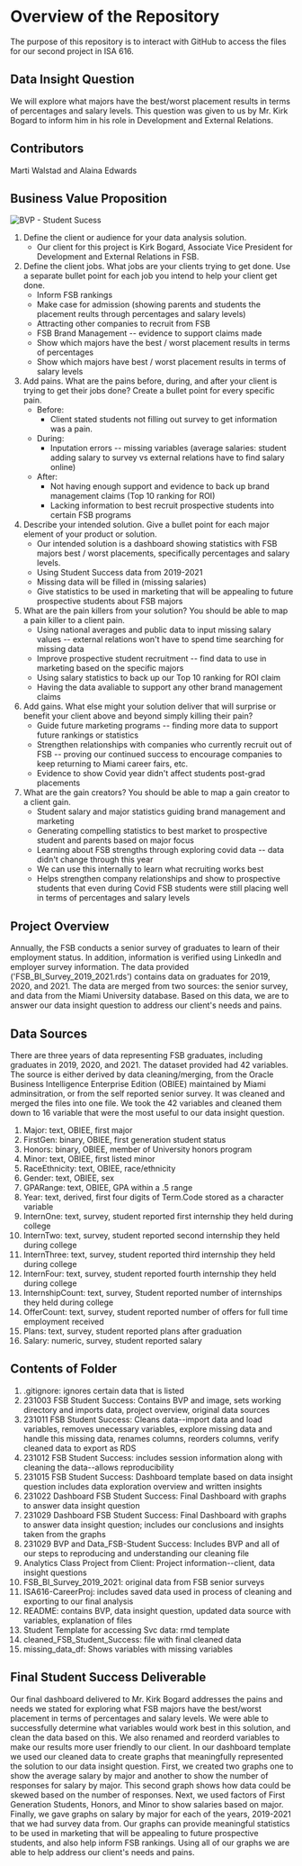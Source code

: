 # Overview of the Repository

The purpose of this repository is to interact with GitHub to access the files for our second project in ISA 616. 

## Data Insight Question
We will explore what majors have the best/worst placement results in terms of percentages and salary levels. This question was given to us by Mr. Kirk Bogard to inform him in his role in Development and External Relations.

## Contributors
Marti Walstad and Alaina Edwards

## Business Value Proposition

![BVP - Student Sucess](https://github.com/alainaledwards/ISA616-Project2-Group11/assets/146125942/55de55b1-3225-4caa-b900-76ae07b2981d)

1. Define the client or audience for your data analysis solution.
    * Our client for this project is Kirk Bogard, Associate Vice President for Development and External Relations in FSB.
2. Define the client jobs.  What jobs are your clients trying to get done.  Use a separate bullet point for each job you intend to help your client get done.
    *  Inform FSB rankings
    *  Make case for admission (showing parents and students the placement reults through percentages and salary levels)
    *  Attracting other companies to recruit from FSB
    *  FSB Brand Management -- evidence to support claims made
    *  Show which majors have the best / worst placement results in terms of percentages
    *  Show which majors have best / worst placement results in terms of salary levels
4. Add pains.  What are the pains before, during, and after your client is trying to get their jobs done?  Create a bullet point for every specific pain.
    *  Before:
        *  Client stated students not filling out survey to get information was a pain. 
    * During:
        * Inputation errors -- missing variables (average salaries: student adding salary to survey vs external relations have to find salary online)
    * After:
        *  Not having enough support and evidence to back up brand management claims (Top 10 ranking for ROI)
        * Lacking information to best recruit prospective students into certain FSB programs
5. Describe your intended solution.  Give a bullet point for each major element of your product or solution.
      * Our intended solution is a dashboard showing statistics with FSB majors best / worst placements, specifically percentages and salary levels.
      *  Using Student Success data from 2019-2021
      *  Missing data will be filled in (missing salaries)
      *  Give statistics to be used in marketing that will be appealing to future prospective students about FSB majors
6. What are the pain killers from your solution? You should be able to map a pain killer to a client pain.
    *  Using national averages and public data to input missing salary values -- external relations won't have to spend time searching for missing data 
    *  Improve prospective student recruitment -- find data to use in marketing based on the specific majors  
    *  Using salary statistics to back up our Top 10 ranking for ROI claim 
    *  Having the data avaliable to support any other brand management claims 
7. Add gains.  What else might your solution deliver that will surprise or benefit your client above and beyond simply killing their pain?
    *  Guide future marketing programs -- finding more data to support future rankings or statistics
    *  Strengthen relationships with companies who currently recruit out of FSB -- proving our continued success to encourage companies to keep returning to Miami career fairs, etc.
    *  Evidence to show Covid year didn't affect students post-grad placements
8. What are the gain creators?   You should be able to map a gain creator to a client gain.
    *  Student salary and major statistics guiding brand management and marketing 
    *  Generating compelling statistics to best market to prospective student and parents based on major focus
    *  Learning about FSB strengths through exploring covid data -- data didn't change through this year
      *  We can use this internally to learn what recruiting works best
      *  Helps strengthen company relationships and show to prospective students that even during Covid FSB students were still placing well in terms of percentages and salary levels

## Project Overview

Annually, the FSB conducts a senior survey of graduates to learn of their employment status.  In addition, information is verified using LinkedIn and employer survey information.  The data provided ('FSB_BI_Survey_2019_2021.rds') contains data on graduates for 2019, 2020, and 2021.  The data are merged from two sources:  the senior survey, and data from the Miami University database.  Based on this data, we are to answer our data insight question to address our client's needs and pains. 

## Data Sources

There are three years of data representing FSB graduates, including graduates in 2019, 2020, and 2021.  The dataset provided had 42 variables.  The source is either derived by data cleaning/merging, from the Oracle Business Intelligence Enterprise Edition (OBIEE) maintained by Miami adminsitration, or from the self reported senior survey.  It was cleaned and merged the files into one file.  We took the 42 variables and cleaned them down to 16 variable that were the most useful to our data insight question.  

1.  Major: text, OBIEE, first major
2.  FirstGen: binary, OBIEE, first generation student status
3.  Honors: binary, OBIEE, member of University honors program
4.  Minor: text, OBIEE, first listed minor
5.  RaceEthnicity: text, OBIEE, race/ethnicity
6.  Gender: text, OBIEE, sex
7.  GPARange: text, OBIEE, GPA within a .5 range
8.  Year: text, derived, first four digits of Term.Code stored as a character variable
9.  InternOne: text, survey, student reported first internship they held during college
10. InternTwo: text, survey, student reported second internship they held during college
11. InternThree: text, survey, student reported third internship they held during college
12. InternFour: text, survey, student reported fourth internship they held during college
13. InternshipCount: text, survey, Student reported number of internships they held during college
14. OfferCount: text, survey, student reported number of offers for full time employment received
15. Plans: text, survey, student reported plans after graduation
16. Salary: numeric, survey, student reported salary

## Contents of Folder
1. .gitignore: ignores certain data that is listed
2. 231003 FSB Student Success: Contains BVP and image, sets working directory and imports data, project overview, original data sources
4. 231011 FSB Student Success: Cleans data--import data and load variables, removes unecessary variables, explore missing data and handle this missing data, renames columns, reorders columns, verify cleaned data to export as RDS
5. 231012 FSB Student Success: includes session information along with cleaning the data--allows reproducibility
6. 231015 FSB Student Success: Dashboard template based on data insight question includes data exploration overview and written insights
7. 231022 Dashboard FSB Student Success: Final Dashboard with graphs to answer data insight question
8. 231029 Dashboard FSB Student Success: Final Dashboard with graphs to answer data insight question; includes our conclusions and insights taken from the graphs
9. 231029 BVP and Data_FSB-Student Success: Includes BVP and all of our steps to reproducing and understanding our cleaning file
10. Analytics Class Project from Client: Project information--client, data insight questions
11. FSB_BI_Survey_2019_2021: original data from FSB senior surveys
12. ISA616-CareerProj: includes saved data used in process of cleaning and exporting to our final analysis
13. README: contains BVP, data insight question, updated data source with variables, explanation of files
14. Student Template for accessing Svc data: rmd template
15. cleaned_FSB_Student_Success: file with final cleaned data
16. missing_data_df: Shows variables with missing variables

## Final Student Success Deliverable
Our final dashboard delivered to Mr. Kirk Bogard addresses the pains and needs we stated for exploring what FSB majors have the best/worst placement in terms of percentages and salary levels. We were able to successfully determine what variables would work best in this solution, and clean the data based on this. We also renamed and reorderd variables to make our results more user friendly to our client. In our dashboard template we used our cleaned data to create graphs that meaningfully represented the solution to our data insight question. First, we created two graphs one to show the average salary by major and another to show the number of responses for salary by major. This second graph shows how data could be skewed based on the number of responses. Next, we used factors of First Generation Students, Honors, and Minor to show salaries based on major. Finally, we gave graphs on salary by major for each of the years, 2019-2021 that we had survey data from. Our graphs can provide meaningful statistics to be used in marketing that will be appealing to future prospective students, and also help inform FSB rankings. Using all of our graphs we are able to help address our client's needs and pains.  
